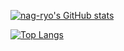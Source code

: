 [![nag-ryo's GitHub stats](https://github-readme-stats.vercel.app/api?username=nag-ryo&theme=vue-dark&show_icons=true)](https://github.com/nag-ryo/github-readme-stats)

[![Top Langs](https://github-readme-stats.vercel.app/api/top-langs/?username=nag-ryo&theme=vue-dark&show_icons=true&layout=compact)](https://github.com/nag-ryo/github-readme-stats)

<!--
**nag-ryo/nag-ryo** is a ✨ _special_ ✨ repository because its `README.md` (this file) appears on your GitHub profile.

Here are some ideas to get you started:

- 🔭 I’m currently working on ...
- 🌱 I’m currently learning ...
- 👯 I’m looking to collaborate on ...
- 🤔 I’m looking for help with ...
- 💬 Ask me about ...
- 📫 How to reach me: ...
- 😄 Pronouns: ...
- ⚡ Fun fact: ...
-->
